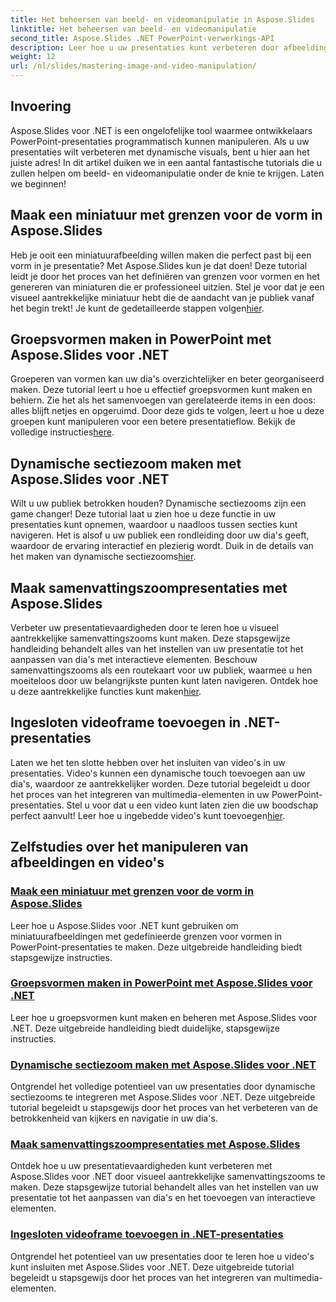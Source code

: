 ```yaml
---
title: Het beheersen van beeld- en videomanipulatie in Aspose.Slides
linktitle: Het beheersen van beeld- en videomanipulatie
second_title: Aspose.Slides .NET PowerPoint-verwerkings-API
description: Leer hoe u uw presentaties kunt verbeteren door afbeeldingen en video's te manipuleren met Aspose.Slides voor .NET. Deze uitgebreide gids bevat stapsgewijze tutorials.
weight: 12
url: /nl/slides/mastering-image-and-video-manipulation/
---
```

## Invoering

Aspose.Slides voor .NET is een ongelofelijke tool waarmee ontwikkelaars PowerPoint-presentaties programmatisch kunnen manipuleren. Als u uw presentaties wilt verbeteren met dynamische visuals, bent u hier aan het juiste adres! In dit artikel duiken we in een aantal fantastische tutorials die u zullen helpen om beeld- en videomanipulatie onder de knie te krijgen. Laten we beginnen!

## Maak een miniatuur met grenzen voor de vorm in Aspose.Slides

 Heb je ooit een miniatuurafbeelding willen maken die perfect past bij een vorm in je presentatie? Met Aspose.Slides kun je dat doen! Deze tutorial leidt je door het proces van het definiëren van grenzen voor vormen en het genereren van miniaturen die er professioneel uitzien. Stel je voor dat je een visueel aantrekkelijke miniatuur hebt die de aandacht van je publiek vanaf het begin trekt! Je kunt de gedetailleerde stappen volgen[hier](./create-thumbnail-bounds-shape/).

## Groepsvormen maken in PowerPoint met Aspose.Slides voor .NET

Groeperen van vormen kan uw dia's overzichtelijker en beter georganiseerd maken. Deze tutorial leert u hoe u effectief groepsvormen kunt maken en behiern. Zie het als het samenvoegen van gerelateerde items in een doos: alles blijft netjes en opgeruimd. Door deze gids te volgen, leert u hoe u deze groepen kunt manipuleren voor een betere presentatieflow. Bekijk de volledige instructies[here](./create-group-shapes/).

## Dynamische sectiezoom maken met Aspose.Slides voor .NET

 Wilt u uw publiek betrokken houden? Dynamische sectiezooms zijn een game changer! Deze tutorial laat u zien hoe u deze functie in uw presentaties kunt opnemen, waardoor u naadloos tussen secties kunt navigeren. Het is alsof u uw publiek een rondleiding door uw dia's geeft, waardoor de ervaring interactief en plezierig wordt. Duik in de details van het maken van dynamische sectiezooms[hier](./create-dynamic-section-zoom/).

## Maak samenvattingszoompresentaties met Aspose.Slides

Verbeter uw presentatievaardigheden door te leren hoe u visueel aantrekkelijke samenvattingszooms kunt maken. Deze stapsgewijze handleiding behandelt alles van het instellen van uw presentatie tot het aanpassen van dia's met interactieve elementen. Beschouw samenvattingszooms als een routekaart voor uw publiek, waarmee u hen moeiteloos door uw belangrijkste punten kunt laten navigeren. Ontdek hoe u deze aantrekkelijke functies kunt maken[hier](./create-summary-zoom/).

## Ingesloten videoframe toevoegen in .NET-presentaties

 Laten we het ten slotte hebben over het insluiten van video's in uw presentaties. Video's kunnen een dynamische touch toevoegen aan uw dia's, waardoor ze aantrekkelijker worden. Deze tutorial begeleidt u door het proces van het integreren van multimedia-elementen in uw PowerPoint-presentaties. Stel u voor dat u een video kunt laten zien die uw boodschap perfect aanvult! Leer hoe u ingebedde video's kunt toevoegen[hier](./add-embedded-videos-frame/).

## Zelfstudies over het manipuleren van afbeeldingen en video's
### [Maak een miniatuur met grenzen voor de vorm in Aspose.Slides](./create-thumbnail-bounds-shape/)
Leer hoe u Aspose.Slides voor .NET kunt gebruiken om miniatuurafbeeldingen met gedefinieerde grenzen voor vormen in PowerPoint-presentaties te maken. Deze uitgebreide handleiding biedt stapsgewijze instructies.
### [Groepsvormen maken in PowerPoint met Aspose.Slides voor .NET](./create-group-shapes/)
Leer hoe u groepsvormen kunt maken en beheren met Aspose.Slides voor .NET. Deze uitgebreide handleiding biedt duidelijke, stapsgewijze instructies.
### [Dynamische sectiezoom maken met Aspose.Slides voor .NET](./create-dynamic-section-zoom/)
Ontgrendel het volledige potentieel van uw presentaties door dynamische sectiezooms te integreren met Aspose.Slides voor .NET. Deze uitgebreide tutorial begeleidt u stapsgewijs door het proces van het verbeteren van de betrokkenheid van kijkers en navigatie in uw dia's.
### [Maak samenvattingszoompresentaties met Aspose.Slides](./create-summary-zoom/)
Ontdek hoe u uw presentatievaardigheden kunt verbeteren met Aspose.Slides voor .NET door visueel aantrekkelijke samenvattingszooms te maken. Deze stapsgewijze tutorial behandelt alles van het instellen van uw presentatie tot het aanpassen van dia's en het toevoegen van interactieve elementen.
### [Ingesloten videoframe toevoegen in .NET-presentaties](./add-embedded-videos-frame/)
Ontgrendel het potentieel van uw presentaties door te leren hoe u video's kunt insluiten met Aspose.Slides voor .NET. Deze uitgebreide tutorial begeleidt u stapsgewijs door het proces van het integreren van multimedia-elementen.